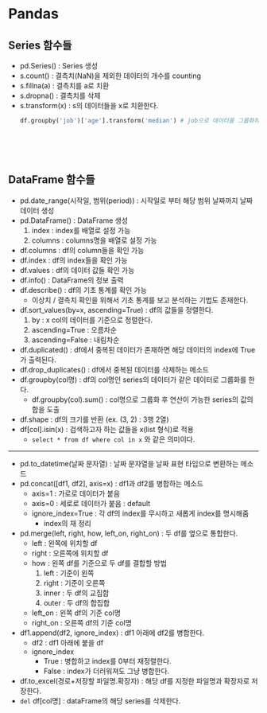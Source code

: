 # Pandas
## Series 함수들
- pd.Series() : Series 생성
- s.count() : 결측치(NaN)을 제외한 데이터의 개수를 counting
- s.fillna(a) : 결측치를 a로 치환
- s.dropna() : 결측치를 삭제
- s.transform(x) : s의 데이터들을 x로 치환한다.
  ```python
  df.groupby('job')['age'].transform('median') # job으로 데이터를 그룹화하고 각 데이터의 age를 중앙값으로 치환한다.
  ```
<br>
<br>
<br>

## DataFrame 함수들
- pd.date_range(시작일, 범위(period)) : 시작일로 부터 해당 범위 날짜까지 날짜 데이터 생성
- pd.DataFrame() : DataFrame 생성
  1. index : index를 배열로 설정 가능
  2. columns : columns명을 배열로 설정 가능
- df.columns : df의 column들을 확인 가능
- df.index : df의 index들을 확인 가능
- df.values : df의 데이터 값들 확인 가능
- df.info() : DataFrame의 정보 출력
- df.describe() : df의 기초 통계를 확인 가능
  - 이상치 / 결측치 확인을 위해서 기초 통계를 보고 분석하는 기법도 존재한다.
- df.sort_values(by=x, ascending=True) : df의 값들을 정렬한다.
  1. by : x col의 데이터를 기준으로 정렬한다.
  2. ascending=True : 오름차순
  3. ascending=False : 내림차순
- df.duplicated() : df에서 중복된 데이터가 존재하면 해당 데이터의 index에 True가 출력된다.
- df.drop_duplicates() : df에서 중복된 데이터를 삭제하는 메소드
- df.groupby(col명) : df의 col명인 series의 데이터가 같은 데이터로 그룹화를 한다.
  - df.groupby(col).sum() : col명으로 그룹화 후 연산이 가능한 series의 값의 합을 도출
- df.shape : df의 크기를 반환 (ex. (3, 2) : 3행 2열)
- df[col].isin(x) : 검색하고자 하는 값들을 x(list 형식)로 적용
  - `select * from df where col in x` 와 같은 의미이다.

------
- pd.to_datetime(날짜 문자열) : 날짜 문자열을 날짜 표현 타입으로 변환하는 메소드
- pd.concat([df1, df2], axis=x) : df1과 df2를 병합하는 메소드
  - axis=1 : 가로로 데이터가 붙음
  - axis=0 : 세로로 데이터가 붙음 : default
  - ignore_index=True : 각 df의 index를 무시하고 새롭게 index를 명시해줌
    - index의 재 정리
- pd.merge(left, right, how, left_on, right_on) : 두 df를 옆으로 통합한다.
  - left : 왼쪽에 위치할 df
  - right : 오른쪽에 위치할 df
  - how : 왼쪽 df를 기준으로 두 df를 결합할 방법
    1. left : 기준이 왼쪽
    2. right : 기준이 오른쪽
    3. inner : 두 df의 교집합
    4. outer : 두 df의 합집합
  - left_on : 왼쪽 df의 기준 col명
  - right_on : 오른쪽 df의 기준 col명
- df1.append(df2, ignore_index) : df1 아래에 df2를 병합한다.
  - df2 : df1 아래에 붙을 df
  - ignore_index 
    - True : 병합하고 index를 0부터 재정렬한다.
    - False : index가 더러워져도 그냥 병합한다.
- df.to_excel(경로+저장할 파일명.확장자) : 해당 df를 지정한 파일명과 확장자로 저장한다.
- `del` df[col명] : dataFrame의 해당 series를 삭제한다.
<br>
<br>
<br>

